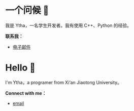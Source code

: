 # 一个问候 👋

我是 Ytha，一名学生开发者。我有使用 C++、Python 的经验。


**联系我：**

* [电子邮件](tianhao.yang@stu.xjtu.edu.cn)


# Hello 👋

I'm Ytha，a programer from Xi‘an Jiaotong University。

**Connect with me：**

* [email](tianhao.yang@stu.xjtu.edu.cn)

